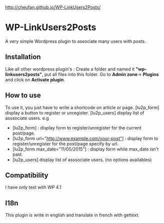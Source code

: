 http://cheufan.github.io/WP-LinkUsers2Posts/

# WP-LinkUsers2Posts
A very simple Wordpress plugin to associate many users with posts.

## Installation
Like all other wordpress plugin's :
Create a folder and  named it **"wp-linkusers2posts"**, put all files into this folder. Go to **Admin zone**-> **Plugins** and click on **Activate plugin**.

## How to use
To use it, you just have to write a shortcode on article or page.
[lu2p_form] display a button to register or unregister.
[lu2p_users] display list of asssociate users.
e.g
* [lu2p_form] : display form to register/unregister for the current post/page.
* [lu2p_form url="http://www.example.com/your-post"] : display form to register/unregister for the post/page specify by url.
* [lu2p_form max_date="11/05/2015"] : display form while max_date isn't past.
* [lu2p_users] display list of asssociate users. (no options availables)

## Compatibility
I have only test with WP 4.1

## I18n
This plugin is write in english and translate in french with gettext.

